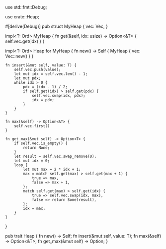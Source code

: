 use std::fmt::Debug;

use crate::Heap;

#[derive(Debug)]
pub struct MyHeap<T> {
    vec: Vec<T>,
}

impl<T: Ord> MyHeap<T> {
    fn get(&self, idx: usize) -> Option<&T> {
        self.vec.get(idx)
    }
}

impl<T: Ord> Heap<T> for MyHeap<T> {
    fn new() -> Self {
        MyHeap { vec: Vec::new() }
    }

    fn insert(&mut self, value: T) {
        self.vec.push(value);
        let mut idx = self.vec.len() - 1;
        let mut pdx;
        while idx > 0 {
            pdx = (idx - 1) / 2;
            if self.get(idx) > self.get(pdx) {
                self.vec.swap(idx, pdx);
                idx = pdx;
            }
        }
    }

    fn max(&self) -> Option<&T> {
        self.vec.first()
    }

    fn get_max(&mut self) -> Option<T> {
        if self.vec.is_empty() {
            return None;
        }
        let result = self.vec.swap_remove(0);
        let mut idx = 0;
        loop {
            let mut max = 2 * idx + 1;
            max = match self.get(max) > self.get(max + 1) {
                true => max,
                false => max + 1,
            };
            match self.get(max) > self.get(idx) {
                true => self.vec.swap(idx, max),
                false => return Some(result),
            };
            idx = max;
        }
    }
}


pub trait Heap<T> {
    fn new() -> Self;
    fn insert(&mut self, value: T);
    fn max(&self) -> Option<&T>;
    fn get_max(&mut self) -> Option<T>;
}

